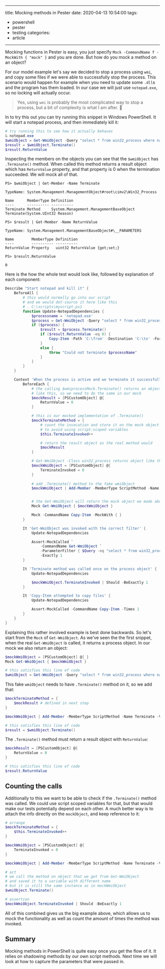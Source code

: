 
---
title: Mocking methods in Pester
date: 2020-04-13 10:54:00
tags: 
 - powershell
 - pester
 - testing
categories:
 - article
---

Mocking functions in Pester is easy, you just specify `Mock -CommandName f -MockWith { "mock" }` and you are done. But how do you mock a method on an object?

<!-- more -->

For our model example let's say we decided to stop a process using `wmi`, and copy some files if we were able to successfully stop the process. This scenario would happen for example when you need to update some `.dll`s and the program has them loaded. In our case we will just use `notepad.exe`, so no locking will actually occur. 

> Yes, using `wmi` is probably the most complicated way to stop a process, but a bit of complexity is what I am after. 🙂

In to try this out you can try running this snippet in Windows PowerShell. It will start a notepad process, and then immediately kill it: 

```powershell
# try running this to see how it actually behaves
& notepad.exe
$wmiObject = Get-WmiObject -Query "select * from win32_process where name='notepad.exe'"
$result = $wmiObject.Terminate()
$result.ReturnValue
```

Inspecting the members on the objects you can see that the `$wmiObject` has `.Terminate()` method. When called this method returns a result object which has `ReturnValue` property, and that property is 0 when the termination succeeded. We will mock all of that. 

```shell
PS> $wmiObject | Get-Member -Name Terminate

TypeName: System.Management.ManagementObject#root\cimv2\Win32_Process

Name      MemberType Definition
----      ---------- ----------
Terminate Method     System.Management.ManagementBaseObject Terminate(System.UInt32 Reason)

PS> $result | Get-Member -Name ReturnValue

TypeName: System.Management.ManagementBaseObject#\__PARAMETERS

Name        MemberType Definition
----        ---------- ----------
ReturnValue Property   uint32 ReturnValue {get;set;}

PS> $result.ReturnValue

0
```

Here is the how the whole test would look like, followed by explanation of each component:


```powershell
Describe "Start notepad and kill it" {
    BeforeAll {
        # this would normally go into our script
        # and we would dot-source it here like this
        # . C:\scripts\myscript.ps1
        function Update-NotepadDependencies {
            $processname = 'notepad.exe'
            $process = Get-WmiObject -Query "select * from win32_process where name='notepad.exe'"
            if ($process) {
                $result = $process.Terminate()
                if ($result.ReturnValue -eq 0) {
                    Copy-Item -Path 'C:\from' -Destination 'C:\to' -Force
                }
                else {
                    throw "Could not terminate $processName"
                }
            }
        }
    }

    Context 'When the process is active and we terminate it successfully' {
        BeforeEach {
            # the calling $wmiprocessMock.Terminate() returns an object
            # like this, so we need to do the same in our mock
            $mockResult = [PSCustomObject] @{
                ReturnValue = 0
            }

            # this is our mocked implementation of .Terminate()
            $mockTerminateMethod = {
                # count the invocation and store it on the mock object  
                # to avoid using script:scoped variables
                $this.TerminateInvoked++

                # return the result object as the real method would
                $mockResult
            }

            # Get-WmiObject -Class win32_process returns object like this so we do the same
            $mockWmiObject = [PSCustomObject] @{
                TerminateInvoked = 0
            }
            
            # add .Terminate() method to the fake wmiObject
            $mockWmiObject | Add-Member -MemberType ScriptMethod -Name Terminate -Value $mockTerminateMethod


            # the Get-WmiObject will return the mock object we made above
            Mock Get-WmiObject { $mockWmiObject }

            Mock -CommandName Copy-Item -MockWith { }
        }

        It 'Get-WmiObject was invoked with the correct filter' {
            Update-NotepadDependencies

            Assert-MockCalled `
                -CommandName Get-WmiObject `
                -ParameterFilter { $Query -eq "select * from win32_process where name='notepad.exe'" } `
                -Exactly 1
        }

        It 'Terminate method was called once on the process object' {
            Update-NotepadDependencies

            $mockWmiObject.TerminateInvoked | Should -BeExactly 1
        }

        It 'Copy-Item attempted to copy files' {
            Update-NotepadDependencies

            Assert-MockCalled -CommandName Copy-Item -Times 1
        }
    }
}
```

Explaining this rather involved example is best done backwards. So let's start from the `Mock` of `Get-WmiObject`. As we've seen the the first snippet, when the real `Get-WmiObject` is called, it returns a process object. In our mock we also return an object:

```powershell
$mockWmiObject = [PSCustomObject] @{ }
Mock Get-WmiObject { $mockWmiObject }

# this satisfies this line of code
$wmiObject = Get-WmiObject -Query "select * from win32_process where name='notepad.exe'"
``` 

This fake `wmiObject` needs to have `.Terminate()` method on it, so we add that:
 
```powershell
$mockTerminateMethod = {
    $mockResult # defined in next step
}

$mockWmiObject | Add-Member -MemberType ScriptMethod -Name Terminate -Value $mockTerminateMethod

# this satisfies this line of code
$result = $wmiObject.Terminate()
```

The `.Terminate()` method must return a result object with `ReturnValue`:

```powershell
$mockResult = [PSCustomObject] @{
    ReturnValue = 0
}

# this satisfies this line of code
$result.ReturnValue
```

## Counting the calls

Additionally to this we want to be able to check if the `.Terminate()` method was called. We could use script scoped variables for that, but that would make our tests potentially depend on each other. A much better way is to attach the info directly on the `mockObject`, and keep reference to it: 

```powershell
# arrange
$mockTerminateMethod = {
    $this.TerminateInvoked++
}

$mockWmiObject = [PSCustomObject] @{
    TerminateInvoked = 0
}

$mockWmiObject | Add-Member -MemberType ScriptMethod -Name Terminate -Value $mockTerminateMethod

# act
# we call the method on object that we got from Get-WmiObject 
# and saved it to a variable with different name
# but it is still the same instance as in mockWmiObject
$wmiObject.Terminate()

# assertion
$mockWmiObject.TerminateInvoked | Should -BeExactly 1
```

All of this combined gives us the big example above, which allows us to mock the functionality as well as count the amount of times the method was invoked. 

## Summary 

Mocking methods in PowerShell is quite easy once you get the flow of it. It relies on shadowing methods by our own script methods. Next time we will look at how to capture the parameters that were passed in. 